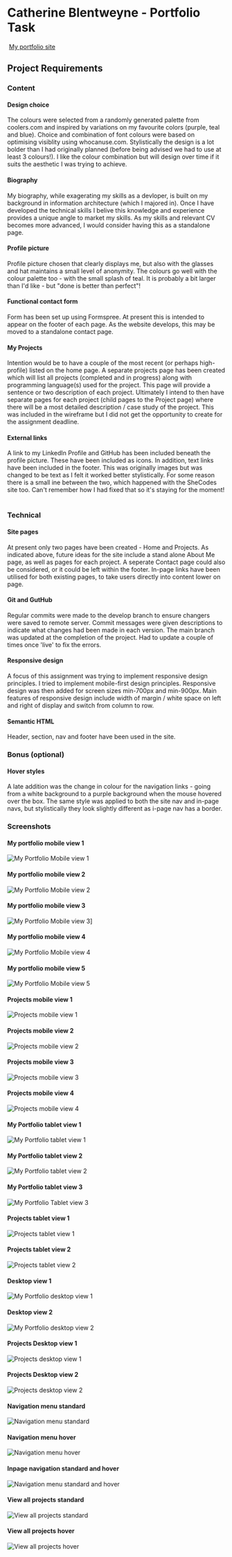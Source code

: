 #  Catherine Blentweyne - Portfolio Task
​
[My portfolio site](https://cathodert.github.io)
​
## Project Requirements

### Content
#### Design choice
The colours were selected from a randomly generated palette from coolers.com and inspired by variations on my favourite colors (purple, teal and blue). Choice and combination of font colours were based on optimising visiblity using whocanuse.com. 
Stylistically the design is a lot bolder than I had originally planned (before being advised we had to use at least 3 colours!). I like the colour combination but will design over time if it suits the aesthetic I was trying to achieve.

#### Biography
My biography, while exagerating my skills as a devloper, is built on my background in information architecture (which I majored in). Once I have developed the technical skills I belive this knowledge and experience provides a unique angle to market my skills. 
As my skills and relevant CV becomes more advanced, I would consider having this as a standalone page.

#### Profile picture
Profile picture chosen that clearly displays me, but also with the glasses and hat maintains a small level of anonymity. The colours go well with the colour palette too - with the small splash of teal. It is probably a bit larger than I'd like - but "done is better than perfect"!

#### Functional contact form
Form has been set up using Formspree.
At present this is intended to appear on the footer of each page. As the website develops, this may be moved to a standalone contact page.

#### My Projects
Intention would be to have a couple of the most recent (or perhaps high-profile) listed on the home page. A separate projects page has been created which will list all projects (completed and in progress) along with programming language(s) used for the project. This page will provide a sentence or two description of each project. Ultimately I intend to then have separate pages for each project (child pages to the Project page) where there will be a most detailed description / case study of the project. This was included in the wireframe but I did not get the opportunity to create for the assignment deadline.

#### External links
A link to my LinkedIn Profile and GitHub has been included beneath the profile picture. These have been included as icons. In addition, text links have been included in the footer. This was originally images but was changed to be text as I felt it worked better stylistically.
For some reason there is a  small ine between the two, which happened with the SheCodes site too. Can't remember how I had fixed that so it's staying for the moment!
​
### Technical
#### Site pages
At present only two pages have been created - Home and Projects. As indicated above, future ideas for the site include a stand alone About Me page, as well as pages for each project. A seperate Contact page could also be considered, or it could be left within the footer.
In-page links have been utilised for both existing pages, to take users directly into content lower on page.

#### Git and GutHub
Regular commits were made to the develop branch to ensure changers were saved to remote server. Commit messages were given descriptions to indicate what changes had been made in each version.
The main branch was updated at the completion of the project. Had to update a couple of times once 'live' to fix the errors.

#### Responsive design
A focus of this assignment was trying to implement responsive design principles. I tried to implement mobile-first design principles. Responsive design was then added for screen sizes min-700px and min-900px. Main features of responsive design include width of margin / white space on left and right of display and switch from column to row.

#### Semantic HTML
Header, section, nav and footer have been used in the site. 

### Bonus (optional)
#### Hover styles
A late addition was the change in colour for the navigation links - going from a white background to a purple background when the mouse hovered over the box. The same style was applied to both the site nav and in-page navs, but stylistically they look slightly different as i-page nav has a border.
​
### Screenshots
#### My portfolio mobile view 1
![My Portfolio Mobile view 1](https://github.com/cathodert/cathodert.github.io/blob/main/screenshots/My-Portfolio_mobile1.png)
#### My portfolio mobile view 2
![My Portfolio Mobile view 2](https://github.com/cathodert/cathodert.github.io/blob/main/screenshots/My-Portfolio_mobile2.png)
#### My portfolio mobile view 3
![My Portfolio Mobile view 3](https://github.com/cathodert/cathodert.github.io/blob/main/screenshots/My-Portfolio_mobile3.png)]
#### My portfolio mobile view 4
![My Portfolio Mobile view 4](https://github.com/cathodert/cathodert.github.io/blob/main/screenshots/My-Portfolio_mobile4.png)
#### My portfolio mobile view 5
![My Portfolio Mobile view 5](https://github.com/cathodert/cathodert.github.io/blob/main/screenshots/My-Portfolio_mobile5.png)
#### Projects mobile view 1
![Projects mobile view 1](https://github.com/cathodert/cathodert.github.io/blob/main/screenshots/Projects_Mobile1.png)
#### Projects mobile view 2
![Projects mobile view 2](https://github.com/cathodert/cathodert.github.io/blob/main/screenshots/Projects_Mobile2.png)
#### Projects mobile view 3
![Projects mobile view 3](https://github.com/cathodert/cathodert.github.io/blob/main/screenshots/Projects_Mobile3.png)
#### Projects mobile view 4
![Projects mobile view 4](https://github.com/cathodert/cathodert.github.io/blob/main/screenshots/Projects_Mobile4.png)

#### My Portfolio tablet view 1
![My Portfolio tablet view 1](https://github.com/cathodert/cathodert.github.io/blob/main/screenshots/My-Portfolio_tablet1.png)
#### My Portfolio tablet view 2
![My Portfolio tablet view 2](https://github.com/cathodert/cathodert.github.io/blob/main/screenshots/My-Portfolio_tablet2.png)
#### My Portfolio tablet view 3
![My Portfolio Tablet view 3](https://github.com/cathodert/cathodert.github.io/blob/main/screenshots/My-Portfolio_tablet3.png)

#### Projects tablet view 1
![Projects tablet view 1](https://github.com/cathodert/cathodert.github.io/blob/main/screenshots/Projects_Tablet1.png)
#### Projects tablet view 2
![Projects tablet view 2](https://github.com/cathodert/cathodert.github.io/blob/main/screenshots/Projects_Tablet2.png)

#### Desktop view 1
![My Portfolio desktop view 1](https://github.com/cathodert/cathodert.github.io/blob/main/screenshots/My-Portfolio_desktop1.png)
#### Desktop view 2
![My Portfolio desktop view 2](https://github.com/cathodert/cathodert.github.io/blob/main/screenshots/My-Portfolio_desktop2.png)

#### Projects Desktop view 1
![Projects desktop view 1](https://github.com/cathodert/cathodert.github.io/blob/main/screenshots/Projects_Desktop1.png)
#### Projects Desktop view 2
![Projects desktop view 2](https://github.com/cathodert/cathodert.github.io/blob/main/screenshots/Projects_Desktop2.png)


#### Navigation menu standard
![Navigation menu standard](https://github.com/cathodert/cathodert.github.io/blob/main/screenshots/NavMenu_standard.jpeg)
#### Navigation menu hover
![Navigation menu hover](https://github.com/cathodert/cathodert.github.io/blob/main/screenshots/NavMenu_hover.jpeg)
#### Inpage navigation standard and hover
![Navigation menu standard and hover](https://github.com/cathodert/cathodert.github.io/blob/main/screenshots/InpageNav_hover.jpeg)
#### View all projects standard
![View all projects standard](https://github.com/cathodert/cathodert.github.io/blob/main/screenshots/ViewAllProjects_standard.jpeg)
#### View all projects hover
![View all projects hover](https://github.com/cathodert/cathodert.github.io/blob/main/screenshots/ViewAllProjects_hover.jpeg)
